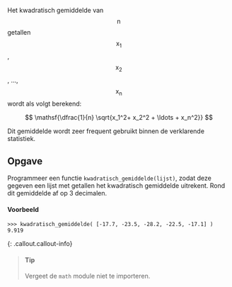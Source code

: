 Het kwadratisch gemiddelde van $$\mathsf{n}$$ getallen $$\mathsf{x_1}$$, $$\mathsf{x_2}$$, ..., $$\mathsf{x_n}$$ wordt als volgt berekend:

$$
\mathsf{\dfrac{1}{n} \sqrt{x_1^2+ x_2^2 + \ldots + x_n^2}}
$$

Dit gemiddelde wordt zeer frequent gebruikt binnen de verklarende statistiek.

## Opgave

Programmeer een functie `kwadratisch_gemiddelde(lijst)`, zodat deze gegeven een lijst met getallen het kwadratisch gemiddelde uitrekent. Rond dit gemiddelde af op 3 decimalen.

#### Voorbeeld

```
>>> kwadratisch_gemiddelde( [-17.7, -23.5, -28.2, -22.5, -17.1] )
9.919
```

{: .callout.callout-info}
> #### Tip
> Vergeet de `math` module niet te importeren.
